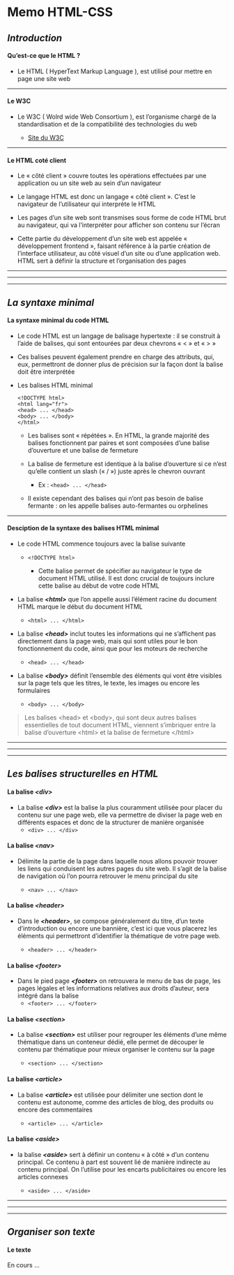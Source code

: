 # Memo HTML-CSS

## ***__Introduction__***  

#### Qu’est-ce que le HTML ?  

- Le HTML ( HyperText Markup Language ), est utilisé pour mettre en page une site web  

---  

#### Le W3C  

- Le W3C ( Wolrd wide Web Consortium ), est l’organisme chargé de la standardisation et de la compatibilité des technologies du web  

  - [Site du W3C](https://www.w3.org/)  

---  

#### Le HTML coté client  

- Le « côté client » couvre toutes les opérations effectuées par une application ou un site web au sein d’un navigateur  

- Le langage HTML est donc un langage « côté client ». C’est le navigateur de l’utilisateur qui interprète le HTML  

- Les pages d’un site web sont transmises sous forme de code HTML brut au navigateur, qui va l’interpréter pour afficher son contenu sur l’écran  

- Cette partie du développement d’un site web est appelée « développement frontend », faisant référence à la partie création de l’interface utilisateur, au côté visuel d’un site ou d’une application web. HTML sert à définir la structure et l’organisation des pages  

---  
---  
---  

## ***__La syntaxe minimal__***  

#### La syntaxe minimal du code HTML  

- Le code HTML est un langage de balisage hypertexte : il se construit à l’aide de balises, qui sont entourées par deux chevrons « < » et « > »  

- Ces balises peuvent également prendre en charge des attributs, qui, eux, permettront de donner plus de précision sur la façon dont la balise doit être interprétée  

- Les balises HTML minimal  

  ```  
  <!DOCTYPE html>  
  <html lang="fr">  
  <head> ... </head>  
  <body> ... </body>  
  </html>  
  ```  

  - Les balises sont « répétées ». En HTML, la grande majorité des balises fonctionnent par paires et sont composées d’une balise d’ouverture et une balise de fermeture  

  - La balise de fermeture est identique à la balise d’ouverture si ce n’est qu’elle contient un slash (« / ») juste après le chevron ouvrant  
    - Ex : `<head> ... </head>`  

  - Il existe cependant des balises qui n’ont pas besoin de balise fermante : on les appelle balises auto-fermantes ou orphelines  
---  
#### Desciption de la syntaxe des balises HTML minimal  

- Le code HTML commence toujours avec la balise suivante  
  - `<!DOCTYPE html>`  

    - Cette balise permet de spécifier au navigateur le type de document HTML utilisé. Il est donc crucial de toujours inclure cette balise au début de votre code HTML  

- La balise ***\<html>*** que l’on appelle aussi l’élément racine du document HTML marque le début du document HTML  
  - `<html> ... </html>`  

- La balise ***\<head>*** inclut toutes les informations qui ne s’affichent pas directement dans la page web, mais qui sont utiles pour le bon fonctionnement du code, ainsi que pour les moteurs de recherche  
  - `<head> ... </head>`  

- La balise ***\<body>*** définit l’ensemble des éléments qui vont être visibles sur la page tels que les titres, le texte, les images ou encore les formulaires  
  - `<body> ... </body>`  

> Les balises \<head> et \<body>, qui sont deux autres balises essentielles de tout document HTML, viennent s’imbriquer entre la balise d’ouverture \<html> et la balise de fermeture \</html>  
---  
---  
---  
## ***__Les balises structurelles en HTML__***  

#### __La balise ***\<div>***__  

- La balise ***\<div>*** est la balise la plus couramment utilisée pour placer du contenu sur une page web, elle va permettre de diviser la page web en différents espaces et donc de la structurer de manière organisée  
  - `<div> ... </div>`  

#### __La balise ***\<nav>***__  

- Délimite la partie de la page dans laquelle nous allons pouvoir trouver les liens qui conduisent les autres pages du site web. Il s’agit de la balise de navigation où l’on pourra retrouver le menu principal du site  

  - `<nav> ... </nav>`  

#### __La balise ***\<header>***__  

- Dans le ***\<header>***, se compose généralement du titre, d’un texte d’introduction ou encore une bannière, c’est ici que vous placerez les éléments qui permettront d’identifier la thématique de votre page web.  

  - `<header> ... </header>`  

#### __La balise ***\<footer>***__  

- Dans le pied page ***\<footer>*** on retrouvera le menu de bas de page, les pages légales et les informations relatives aux droits d’auteur, sera intégré dans la balise  
  - `<footer> ... </footer>`  

#### __La balise ***\<section>***__  
- La balise ***\<section>*** est utiliser pour regrouper les éléments d’une même thématique dans un conteneur dédié, elle permet de découper le contenu par thématique pour mieux organiser le contenu sur la page  
  
  - `<section> ... </section>`  

#### __La balise ***\<article>***__  

- La balise ***\<article>*** est utilisée pour délimiter une section dont le contenu est autonome, comme des articles de blog, des produits ou encore des commentaires  

  - `<article> ... </article>`  

#### __La balise ***\<aside>***__  
- la balise ***\<aside>*** sert à définir un contenu « à côté » d’un contenu principal. Ce contenu à part est souvent lié de manière indirecte au contenu principal. On l’utilise pour les encarts publicitaires ou encore les articles connexes  

  - `<aside> ... </aside>`  

---  
---  
---  

## ***__Organiser son texte__***

#### __Le texte__

En cours ...